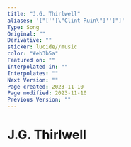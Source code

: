 ```yaml
---
title: "J.G. Thirlwell"
aliases: '["[''[\"Clint Ruin\"]'']"]'
Type: Song
Original: ""
Derivative: ""
sticker: lucide//music
color: "#eb3b5a"
Featured on: ""
Interpolated in: ""
Interpolates: ""
Next Version: ""
Page created: 2023-11-10
Page modified: 2023-11-10
Previous Version: ""
---
```


# J.G. Thirlwell
